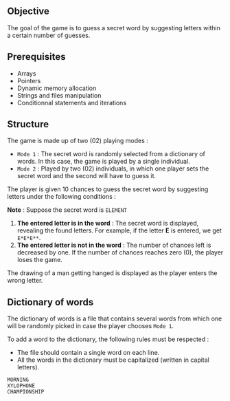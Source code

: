 ## Objective
The goal of the game is to guess a secret word by suggesting letters within a certain number of guesses.


## Prerequisites
- Arrays
- Pointers
- Dynamic memory allocation
- Strings and files manipulation
- Conditionnal statements and iterations


## Structure
The game is made up of two (02) playing modes :
- `Mode 1` : The secret word is randomly selected from a dictionary of words. In this case, the game is played by a single individual.
- `Mode 2` : Played by two (02) individuals, in which one player sets the secret word and the second will have to guess it.

The player is given 10 chances to guess the secret word by suggesting letters under the following conditions :

**Note** : Suppose the secret word is `ELEMENT`
1. **The entered letter is in the word** : The secret word is displayed, revealing the found letters. For example, if the letter **E** is entered, we get `E*E*E**`.
2. **The entered letter is not in the word** : The number of chances left is decreased by one. If the number of chances reaches zero (0), the player loses the game.

The drawing of a man getting hanged is displayed as the player enters the wrong letter.


## Dictionary of words
The dictionary of words is a file that contains several words from which one will be randomly picked in case the player chooses `Mode 1`. 

To add a word to the dictionary, the following rules must be respected :
- The file should contain a single word on each line. 
- All the words in the dictionary must be capitalized (written in capital letters).

```
MORNING
XYLOPHONE
CHAMPIONSHIP
```

